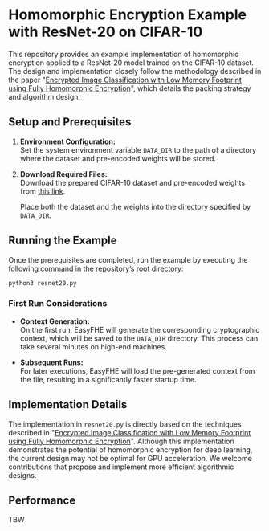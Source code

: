 # Homomorphic Encryption Example with ResNet-20 on CIFAR-10

This repository provides an example implementation of homomorphic encryption applied to a ResNet-20 model trained on the CIFAR-10 dataset. The design and implementation closely follow the methodology described in the paper "[Encrypted Image Classification with Low Memory Footprint using Fully Homomorphic Encryption](https://eprint.iacr.org/2024/460.pdf)", which details the packing strategy and algorithm design.

## Setup and Prerequisites

1. **Environment Configuration:**  
   Set the system environment variable `DATA_DIR` to the path of a directory where the dataset and pre-encoded weights will be stored.

2. **Download Required Files:**  
   Download the prepared CIFAR-10 dataset and pre-encoded weights from [this link](https://1drv.ms/f/c/bf37f4266c3f52d0/EudeJ2juTltFvAnRS8yypz0BVMYR65X7sQvEyCXleme8gQ?e=paaZNk).  

   Place both the dataset and the weights into the directory specified by `DATA_DIR`.

## Running the Example

Once the prerequisites are completed, run the example by executing the following command in the repository’s root directory:

```bash
python3 resnet20.py
```

### First Run Considerations

- **Context Generation:**  
  On the first run, EasyFHE will generate the corresponding cryptographic context, which will be saved to the `DATA_DIR` directory. This process can take several minutes on high-end machines.

- **Subsequent Runs:**  
  For later executions, EasyFHE will load the pre-generated context from the file, resulting in a significantly faster startup time.

## Implementation Details

The implementation in `resnet20.py` is directly based on the techniques described in "[Encrypted Image Classification with Low Memory Footprint using Fully Homomorphic Encryption](https://eprint.iacr.org/2024/460.pdf)". Although this implementation demonstrates the potential of homomorphic encryption for deep learning, the current design may not be optimal for GPU acceleration. We welcome contributions that propose and implement more efficient algorithmic designs.

## Performance

TBW

